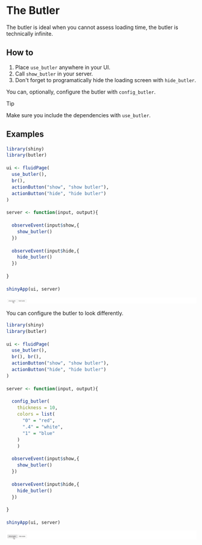 # The Butler

The butler is ideal when you cannot assess loading time, the butler is technically infinite.

## How to

1. Place `use_butler` anywhere in your UI.
2. Call `show_butler` in your server.
3. Don't forget to programatically hide the loading screen with `hide_butler`.

You can, optionally, configure the butler with `config_butler`.

> [!TIP]
> Make sure you include the dependencies with `use_butler`.

## Examples

```r
library(shiny)
library(butler)

ui <- fluidPage(
  use_butler(),
  br(),
  actionButton("show", "show butler"),
  actionButton("hide", "hide butler")
)

server <- function(input, output){
  
  observeEvent(input$show,{
    show_butler()
  })
  
  observeEvent(input$hide,{
    hide_butler()
  })

}

shinyApp(ui, server)
```

![](_assets/img/butler-basic.gif)

You can configure the butler to look differently.

```r
library(shiny)
library(butler)

ui <- fluidPage(
  use_butler(),
  br(), br(),
  actionButton("show", "show butler"),
  actionButton("hide", "hide butler")
)

server <- function(input, output){
  
  config_butler(
    thickness = 10,
    colors = list(
      "0" = "red",
      ".4" = "white",
      "1" = "blue"
    )
	)
  
  observeEvent(input$show,{
    show_butler()
  })
  
  observeEvent(input$hide,{
    hide_butler()
  })

}

shinyApp(ui, server)
```

![](_assets/img/butler-custom.gif)
